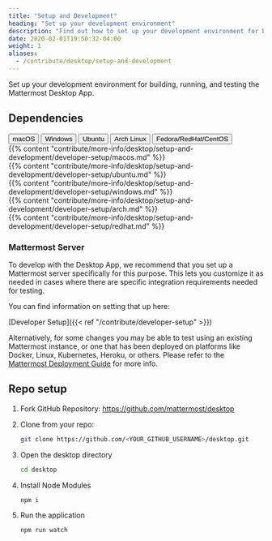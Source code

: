 ```yaml
---
title: "Setup and Development"
heading: "Set up your development environment"
description: "Find out how to set up your development environment for building, running, and testing the Mattermost desktop app."
date: 2020-02-01T19:50:32-04:00
weight: 1
aliases:
  - /contribute/desktop/setup-and-development
---
```


Set up your development environment for building, running, and testing the Mattermost Desktop App.

## Dependencies

<div class="tab">
    <button class="tablinks active" onclick="openTab(event, 'mac')">macOS</button>
    <button class="tablinks" onclick="openTab(event, 'windows')">Windows</button>
    <button class="tablinks" onclick="openTab(event, 'ubuntu')">Ubuntu</button>
    <button class="tablinks" onclick="openTab(event, 'archlinux')">Arch Linux</button>
    <button class="tablinks" onclick="openTab(event, 'redhat')">Fedora/RedHat/CentOS</button>
</div>

<div id="mac" class="tabcontent" style="display: block;">
    {{% content "contribute/more-info/desktop/setup-and-development/developer-setup/macos.md" %}}
</div>

<div id="ubuntu" class="tabcontent">
    {{% content "contribute/more-info/desktop/setup-and-development/developer-setup/ubuntu.md" %}}
</div>

<div id="windows" class="tabcontent">
    {{% content "contribute/more-info/desktop/setup-and-development/developer-setup/windows.md" %}}
</div>

<div id="archlinux" class="tabcontent">
    {{% content "contribute/more-info/desktop/setup-and-development/developer-setup/arch.md" %}}
</div>

<div id="redhat" class="tabcontent">
    {{% content "contribute/more-info/desktop/setup-and-development/developer-setup/redhat.md" %}}
</div>

<p>

### Mattermost Server

To develop with the Desktop App, we recommend that you set up a Mattermost server specifically for this purpose. This lets you customize it as needed in cases where there are specific integration requirements needed for testing.

You can find information on setting that up here:
 
[Developer Setup]({{< ref "/contribute/developer-setup" >}})

Alternatively, for some changes you may be able to test using an existing Mattermost instance, or one that has been deployed on platforms like Docker, Linux, Kubernetes, Heroku, or others. Please refer to the [Mattermost Deployment Guide](https://docs.mattermost.com/guides/deployment.html) for more info.

## Repo setup

1. Fork GitHub Repository: https://github.com/mattermost/desktop
2. Clone from your repo: 

    ```sh
    git clone https://github.com/<YOUR_GITHUB_USERNAME>/desktop.git
    ```

3. Open the desktop directory

    ```sh
    cd desktop
    ```

4. Install Node Modules

    ```sh
    npm i
    ```

5. Run the application

    ```sh
    npm run watch
    ```
